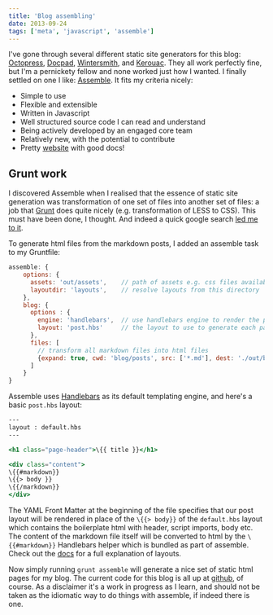 ```yaml
---
title: 'Blog assembling'
date: 2013-09-24
tags: ['meta', 'javascript', 'assemble']
---
```


I've gone through several different static site generators for this blog: <a href="http://octopress.org" target="_blank">Octopress</a>, <a href="http://docpad.org" target="_blank">Docpad</a>, <a href="http://wintersmith.io/">Wintersmith</a>, and <a href="https://github.com/jaredhanson/kerouac">Kerouac</a>. They all work perfectly fine, but I'm a pernickety fellow and none worked just how I wanted. I finally settled on one I like: <a href="http://assemble.io">Assemble</a>. It fits my criteria nicely:

- Simple to use
- Flexible and extensible
- Written in Javascript
- Well structured source code I can read and understand
- Being actively developed by an engaged core team
- Relatively new, with the potential to contribute
- Pretty <a href="http://assemble.io/docs/">website</a> with good docs!

## Grunt work

I discovered Assemble when I realised that the essence of static site generation was transformation of one set of files into another set of files: a job that <a href="http://gruntjs.com/" target="_blank">Grunt</a> does quite nicely (e.g. transformation of LESS to CSS). This must have been done, I thought. And indeed a quick google search <a href="http://stackoverflow.com/questions/16007694/is-there-a-standard-static-site-generator-for-grunt-js">led me to it</a>.

To generate html files from the markdown posts, I added an assemble task to my Gruntfile:

```javascript
assemble: {
	options: {
	  assets: 'out/assets',    // path of assets e.g. css files available as variable to templates
	  layoutdir: 'layouts',    // resolve layouts from this directory
	},
	blog: {
	  options : {
	    engine: 'handlebars',  // use handlebars engine to render the pages
	    layout: 'post.hbs'     // the layout to use to generate each page
	  },
	  files: [
	  	// transform all markdown files into html files
	    {expand: true, cwd: 'blog/posts', src: ['*.md'], dest: './out/blog', ext: '.html'},
	  ]
	}
}
```

Assemble uses <a href="http://handlebarsjs.com/">Handlebars</a> as its default templating engine, and here's a basic ``post.hbs`` layout:

```handlebars
---
layout : default.hbs
---

<h1 class="page-header">\{{ title }}</h1>

<div class="content">
\{{#markdown}}
\{{> body }}
\{{/markdown}}
</div>
```

The YAML Front Matter at the beginning of the file specifies that our post layout will be rendered in place of the `\{{> body}}` of the `default.hbs` layout which contains the boilerplate html with header, script imports, body etc. The content of the markdown file itself will be converted to html by the `\{{#markdown}}` Handlebars helper which is bundled as part of assemble. Check out the <a href="http://assemble.io/docs/Layouts.html" target="_blank">docs</a> for a full explanation of layouts.

Now simply running `grunt assemble` will generate a nice set of static html pages for my blog. The current code for this blog is all up at <a href="https://github.com/ascjones/devomato.com" target="_blank">github</a>, of course. As a disclaimer it's a work in progress as I learn, and should not be taken as the idiomatic way to do things with assemble, if indeed there is one.